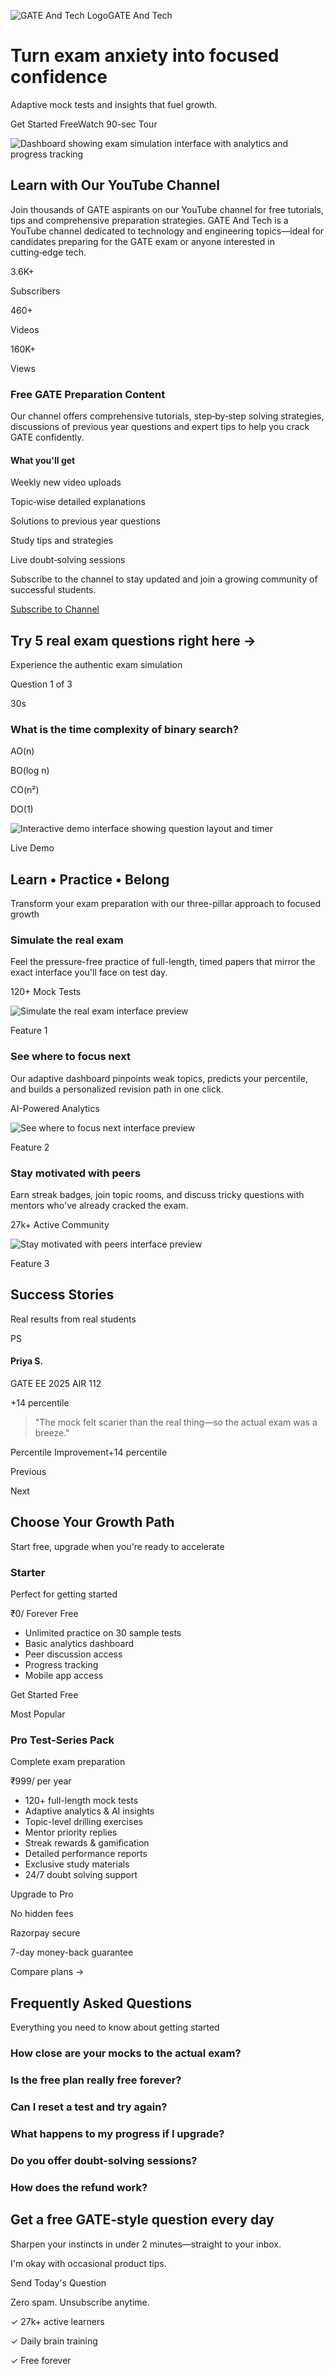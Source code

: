 ![GATE And Tech Logo](https://gate-and-tech.lovable.app/lovable-uploads/f71a4ce0-0b53-4b48-aafa-14c7a745fcc3.png)GATE And Tech

# Turn exam anxiety into focused confidence

Adaptive mock tests and insights that fuel growth.

Get Started FreeWatch 90-sec Tour

![Dashboard showing exam simulation interface with analytics and progress tracking](https://gate-and-tech.lovable.app/assets/hero-dashboard-C1yP9wd3.jpg)

## Learn with Our YouTube Channel

Join thousands of GATE aspirants on our YouTube channel for free tutorials, tips and comprehensive preparation strategies. GATE And Tech is a YouTube channel dedicated to technology and engineering topics—ideal for candidates preparing for the GATE exam or anyone interested in cutting‑edge tech.

3.6K+

Subscribers

460+

Videos

160K+

Views

### Free GATE Preparation Content

Our channel offers comprehensive tutorials, step‑by‑step solving strategies, discussions of previous year questions and expert tips to help you crack GATE confidently.

#### What you'll get

Weekly new video uploads

Topic‑wise detailed explanations

Solutions to previous year questions

Study tips and strategies

Live doubt‑solving sessions

Subscribe to the channel to stay updated and join a growing community of successful students.

[Subscribe to Channel](https://www.youtube.com/@gateandtechofficial)

## Try 5 real exam questions right here →

Experience the authentic exam simulation

Question 1 of 3

30s

### What is the time complexity of binary search?

AO(n)

BO(log n)

CO(n²)

DO(1)

![Interactive demo interface showing question layout and timer](https://gate-and-tech.lovable.app/assets/demo-interface-C2nYunLo.jpg)

Live Demo

## Learn • Practice • Belong

Transform your exam preparation with our three-pillar approach to focused growth

### Simulate the real exam

Feel the pressure-free practice of full-length, timed papers that mirror the exact interface you'll face on test day.

120+ Mock Tests

![Simulate the real exam interface preview](https://gate-and-tech.lovable.app/assets/demo-interface-C2nYunLo.jpg)

Feature 1

### See where to focus next

Our adaptive dashboard pinpoints weak topics, predicts your percentile, and builds a personalized revision path in one click.

AI-Powered Analytics

![See where to focus next interface preview](https://gate-and-tech.lovable.app/assets/analytics-dashboard-CVk_nGvY.jpg)

Feature 2

### Stay motivated with peers

Earn streak badges, join topic rooms, and discuss tricky questions with mentors who've already cracked the exam.

27k+ Active Community

![Stay motivated with peers interface preview](https://gate-and-tech.lovable.app/assets/community-interface-CQ4EObOT.jpg)

Feature 3

## Success Stories

Real results from real students

PS

#### Priya S.

GATE EE 2025 AIR 112

+14 percentile

> "The mock felt scarier than the real thing—so the actual exam was a breeze."

Percentile Improvement+14 percentile

Previous

Next

## Choose Your Growth Path

Start free, upgrade when you're ready to accelerate

### Starter

Perfect for getting started

₹0/ Forever Free

- Unlimited practice on 30 sample tests
- Basic analytics dashboard
- Peer discussion access
- Progress tracking
- Mobile app access

Get Started Free

Most Popular

### Pro Test-Series Pack

Complete exam preparation

₹999/ per year

- 120+ full-length mock tests
- Adaptive analytics & AI insights
- Topic-level drilling exercises
- Mentor priority replies
- Streak rewards & gamification
- Detailed performance reports
- Exclusive study materials
- 24/7 doubt solving support

Upgrade to Pro

No hidden fees

Razorpay secure

7-day money-back guarantee

Compare plans →

## Frequently Asked Questions

Everything you need to know about getting started

### How close are your mocks to the actual exam?

### Is the free plan really free forever?

### Can I reset a test and try again?

### What happens to my progress if I upgrade?

### Do you offer doubt-solving sessions?

### How does the refund work?

## Get a free GATE-style question every day

Sharpen your instincts in under 2 minutes—straight to your inbox.

I'm okay with occasional product tips.

Send Today's Question

Zero spam. Unsubscribe anytime.

✓ 27k+ active learners

✓ Daily brain training

✓ Free forever